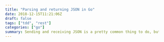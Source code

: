 ```yaml
---
title: "Parsing and returning JSON in Go"
date: 2018-12-15T11:21:06Z
draft: false
tags: ["tdd", "rest"]
categories: ["go"]
summary: Sending and receiving JSON is a pretty common thing to do, but coming from duck-typed languages it may seem like a rather difficult thing to start with because like with most Go documentation albeit it's complete it's not always the easiest thing to understand for beginners.
---
```

